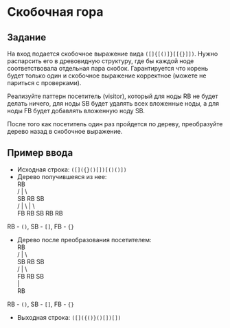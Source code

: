 # Скобочная гора

## Задание

На вход подается скобочное выражение вида `([]{[()]}[[{}]])`. Нужно распарсить его в древовидную структуру, где бы каждой ноде соответствовала отдельная пара скобок. Гарантируется что корень будет только один и скобочное выражение корректное (можете не париться с проверками).

Реализуйте паттерн посетитель (visitor), который для ноды RB не будет делать ничего, для ноды SB будет удалять всех вложенные ноды, а для ноды FB будет добавлять вложенную ноду SB.

После того как посетитель один раз пройдется по дереву, преобразуйте дерево назад в скобочное выражение.

## Пример ввода

* Исходная строка: `([]({}()[])[()()])`
* Дерево получившеяся из нее:  
       RB  
    /   |   \  
  SB   RB    SB  
      / | \   | \  
     FB RB SB RB RB  

RB - `()`, SB - `[]`, FB - `{}`

* Дерево после преобразования посетителем:  
       RB  
    /   |   \  
  SB   RB    SB  
      / | \  
     FB RB SB  
     |  
     RB  

RB - `()`, SB - `[]`, FB - `{}`

* Выходная строка: `([]({()}()[])[])`